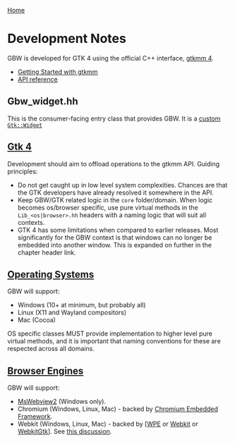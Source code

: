 [Home](../#development)
# Development Notes
GBW is developed for GTK 4 using the official C++ interface, [gtkmm 4](https://gtkmm.gnome.org/en/).
- [Getting Started with gtkmm](https://gnome.pages.gitlab.gnome.org/gtkmm-documentation/index.html)
- [API reference](https://gnome.pages.gitlab.gnome.org/gtkmm/index.html)

## Gbw_widget.hh
This is the consumer-facing entry class that provides GBW. It is a [custom `Gtk::Widget`](https://gnome.pages.gitlab.gnome.org/gtkmm-documentation/chapter-customwidgets.html)

## [Gtk 4](core)
Development should aim to offload operations to the gtkmm API. Guiding principles:
- Do not get caught up in low level system complexities. Chances are that the GTK developers have already resolved it somewhere in the API.
- Keep GBW/GTK related logic in the `core` folder/domain. When logic becomes os/browser specific, use pure virtual methods in the `Lib_<os|browser>.hh` headers with a naming logic that will suit all contexts.
- GTK 4 has some limitations when compared to earlier releases. Most significantly for the GBW context is that windows can no longer be embedded into another window. This is expanded on further in the chapter header link.

## [Operating Systems](os)
GBW will support:
- Windows (10+ at minimum, but probably all)
- Linux (X11 and Wayland compositors)
- Mac (Cocoa)

OS specific classes MUST provide implementation to higher level pure virtual methods, and it is important that naming conventions for these are respected across all domains.

## [Browser Engines](browsers)
GBW will support:
- [MsWebview2](https://developer.microsoft.com/en-us/microsoft-edge/webview2) (Windows only).
- Chromium (Windows, Linux, Mac) - backed by [Chromium Embedded Framework](https://github.com/chromiumembedded/cef).
- Webkit (Windows, Linux, Mac) - backed by [[WPE](https://webkit.org/wpe/) or [Webkit](https://webkit.org/project/) or [WebkitGtk](https://webkitgtk.org/)]. See [this discussion](https://github.com/citkane/gtk-browser-widget/discussions/4).
